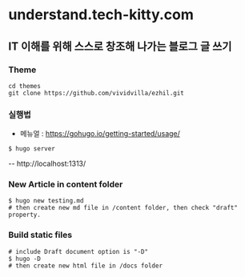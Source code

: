 # understand.tech-kitty.com
## IT 이해를 위해 스스로 창조해 나가는 블로그 글 쓰기

### Theme
```shell
cd themes
git clone https://github.com/vividvilla/ezhil.git
```

### 실행법
- 메뉴얼 : https://gohugo.io/getting-started/usage/
```shell
$ hugo server
```
-- http://localhost:1313/

### New Article in content folder
```
$ hugo new testing.md
# then create new md file in /content folder, then check "draft" property.
```

### Build static files
```
# include Draft document option is "-D"
$ hugo -D
# then create new html file in /docs folder
```